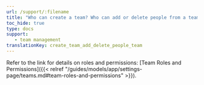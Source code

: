 ```yaml
---
url: /support/:filename
title: "Who can create a team? Who can add or delete people from a team? Who can delete projects?"
toc_hide: true
type: docs
support:
   - team management
translationKey: create_team_add_delete_people_team
---
```

Refer to the link for details on roles and permissions: [Team Roles and Permissions]({{< relref "/guides/models/app/settings-page/teams.md#team-roles-and-permissions" >}}).
